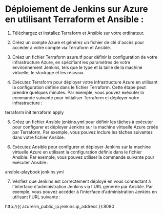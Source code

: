 # Déploiement de Jenkins sur Azure en utilisant Terraform et Ansible :

1. Téléchargez et installez Terraform et Ansible sur votre ordinateur.
2. Créez un compte Azure et générez un fichier de clé d'accès pour accéder à votre compte via Terraform et Ansible.
3. Créez un fichier Terraform azure.tf pour définir la configuration de votre infrastructure Azure, en spécifiant les paramètres de votre environnement Jenkins, tels que le type et la taille de la machine virtuelle, le stockage et les réseaux.

4. Exécutez Terraform pour déployer votre infrastructure Azure en utilisant la configuration définie dans le fichier Terraform. Cette étape peut prendre quelques minutes. Par exemple, vous pouvez exécuter la commande suivante pour initialiser Terraform et déployer votre infrastructure :

terraform init
terraform apply

5. Créez un fichier Ansible jenkins.yml pour définir les tâches à exécuter pour configurer et déployer Jenkins sur la machine virtuelle Azure créée par Terraform. Par exemple, vous pouvez inclure les tâches suivantes dans votre fichier Ansible.

6. Exécutez Ansible pour configurer et déployer Jenkins sur la machine virtuelle Azure en utilisant la configuration définie dans le fichier Ansible. Par exemple, vous pouvez utiliser la commande suivante pour exécuter Ansible :

ansible-playbook jenkins.yml

7. Vérifiez que Jenkins est correctement déployé en vous connectant à l'interface d'administration Jenkins via l'URL générée par Ansible. Par exemple, vous pouvez accéder à l'interface d'administration Jenkins en utilisant l'URL suivante :

http://{{ azurerm_public_ip.jenkins.ip_address }}:8080